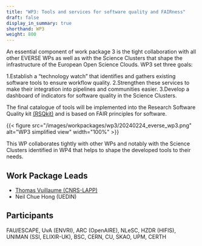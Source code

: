 ```yaml
---
title: "WP3: Tools and services for software quality and FAIRness"
draft: false
display_in_summary: true
shorthand: WP3
weight: 800
---
```


An essential component of work package 3 is the tight collaboration with all other EVERSE WPs as well as with the Science Clusters that shape the infrastructure of the European Open Science Clouds. WP3 set three goals:

1.Establish a “technology watch” that identifies and gathers existing software tools to ensure workflow quality.
2.Strengthen these services to make their integration into pipelines and communities easier.
3.Develop a dashboard of indicators for software quality in the Science Clusters.

The final catalogue of tools will be implemented into the Research Software Quality kit [(RSQkit)](/services/rsqkit/) and is based on FAIR principles for software.


{{< figure src="/images/workpackages/wp3/20240224_everse_wp3.png" alt="WP3 simplified view" width="100%" >}}

This WP collaborates tightly with other WPs and notably with the Science Clusters identified in WP4 that helps to shape the developed tools to their needs.

## Work Package Leads

- [Thomas Vuillaume (CNRS-LAPP)](mailto:thomas.vuillaume@lapp.in2p3.fr)
- Neil Chue Hong (UEDIN)

## Participants

FAU/ESCAPE, UvA (ENVRI), ARC (OpenAIRE), NLeSC, HZDR (HIFIS), UNIMAN (SSI, ELIXIR-UK), BSC, CERN, CU, SKAO, UPM, CERTH
